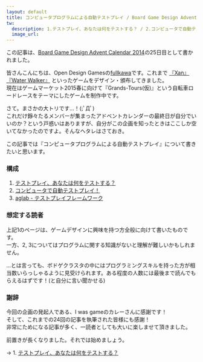 ```yaml
---
layout: default
title: コンピュータプログラムによる自動テストプレイ / Board Game Design Advent Calendar 2014(25日目) - Open Design Games
tw:
  description: 1.テストプレイ、あなたは何をテストする？ / 2.コンピュータで自動テストプレイ！ / 3.aglab - テストプレイフレームワーク
  image_url: 
---
```


この記事は、<a href="http://www.adventar.org/calendars/447" target="_blank">Board Game Design Advent Calendar 2014</a>の25日目として書かれました。

皆さんこんにちは、Open Design Gamesの<a href="https://twitter.com/fullkawa" target="_blank">fullkawa</a>です。これまで
<a href="http://fullkawa.github.io/open-design-games/products/xan.html" target="_blank">『Xan』</a>
<a href="http://fullkawa.github.io/open-design-games/products/water_walker.html" target="_blank">『Water Walker』</a>
といったゲームをデザイン・頒布してきました。  
現在はゲームマーケット2015春に向けて『Grands-Tours(仮)』という自転車ロードレースをテーマにしたゲームを制作中です。

さて。まさかの大トリです…！(;ﾟДﾟ)  
これだけ錚々たるメンバーが集まったアドベントカレンダーの最終日が自分でいいのか？という戸惑いはありますが、自分がこの企画を知ったときはここしか空いてなかったのですよ。そんなヘタレはさておき。  

この記事では『コンピュータプログラムによる自動テストプレイ』について書きたいと思います。  

### 構成

1. [テストプレイ、あなたは何をテストする？](testplay_1_what_do_you_test.html)
2. [コンピュータで自動テストプレイ！](testplay_2_on_the_computer.html)
3. [aglab - テストプレイフレームワーク](testplay_3_framework.html)

### 想定する読者

上記1のページは、ゲームデザインに興味を持つ方全般に向けて書いたものです。  
一方、2, 3についてはプログラムに関する知識がないと理解が難しいかもしれません。  

…とは言っても、ボドゲクラスタの中にはプログラミングスキルを持った方が相当数いらっしゃるように見受けられます。ある程度の人数には最後まで読んでもらえるはずです！(と自分に言い聞かせる)

### 謝辞

今回の企画の発起人である、I was gameのカレーさんに感謝です！  
そして、これまでの24回の記事を執筆された皆様にも感謝！  
非常にためになる記事が多く、一読者としても大いに楽しませて頂きました。

前置きが長くなりました。それでは始めましょう。


→ 1. [テストプレイ、あなたは何をテストする？](testplay_1_what_do_you_test.html)
